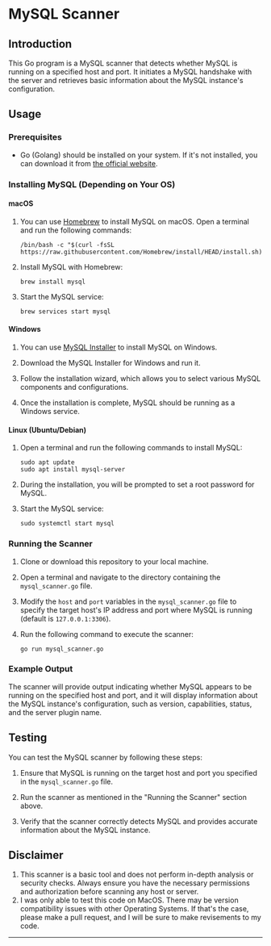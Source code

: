 # MySQL Scanner

## Introduction

This Go program is a MySQL scanner that detects whether MySQL is running on a specified host and port. It initiates a MySQL handshake with the server and retrieves basic information about the MySQL instance's configuration.

## Usage

### Prerequisites

- Go (Golang) should be installed on your system. If it's not installed, you can download it from [the official website](https://golang.org/dl/).

### Installing MySQL (Depending on Your OS)

#### macOS

1. You can use [Homebrew](https://brew.sh/) to install MySQL on macOS. Open a terminal and run the following commands:

   ```shell
   /bin/bash -c "$(curl -fsSL https://raw.githubusercontent.com/Homebrew/install/HEAD/install.sh)"
   ```

2. Install MySQL with Homebrew:

   ```shell
   brew install mysql
   ```

3. Start the MySQL service:

   ```shell
   brew services start mysql
   ```

#### Windows

1. You can use [MySQL Installer](https://dev.mysql.com/downloads/installer/) to install MySQL on Windows.

2. Download the MySQL Installer for Windows and run it.

3. Follow the installation wizard, which allows you to select various MySQL components and configurations.

4. Once the installation is complete, MySQL should be running as a Windows service.

#### Linux (Ubuntu/Debian)

1. Open a terminal and run the following commands to install MySQL:

   ```shell
   sudo apt update
   sudo apt install mysql-server
   ```

2. During the installation, you will be prompted to set a root password for MySQL.

3. Start the MySQL service:

   ```shell
   sudo systemctl start mysql
   ```

### Running the Scanner

1. Clone or download this repository to your local machine.

2. Open a terminal and navigate to the directory containing the `mysql_scanner.go` file.

3. Modify the `host` and `port` variables in the `mysql_scanner.go` file to specify the target host's IP address and port where MySQL is running (default is `127.0.0.1:3306`).

4. Run the following command to execute the scanner:

   ```shell
   go run mysql_scanner.go
   ```

### Example Output

The scanner will provide output indicating whether MySQL appears to be running on the specified host and port, and it will display information about the MySQL instance's configuration, such as version, capabilities, status, and the server plugin name.

## Testing

You can test the MySQL scanner by following these steps:

1. Ensure that MySQL is running on the target host and port you specified in the `mysql_scanner.go` file.

2. Run the scanner as mentioned in the "Running the Scanner" section above.

3. Verify that the scanner correctly detects MySQL and provides accurate information about the MySQL instance.

## Disclaimer

1. This scanner is a basic tool and does not perform in-depth analysis or security checks. Always ensure you have the necessary permissions and authorization before scanning any host or server.
2. I was only able to test this code on MacOS. There may be version compatibility issues with other Operating Systems. If that's the case, please make a pull request, and I will be sure to make revisements to my code.


---
